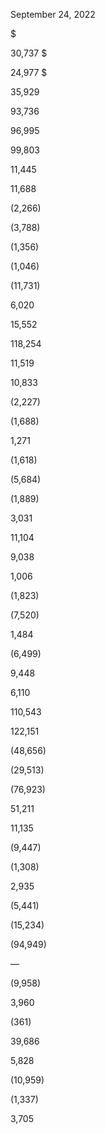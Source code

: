 September 24,
2022

$

30,737  $

24,977  $

35,929

93,736

96,995

99,803

11,445

11,688

(2,266)

(3,788)

(1,356)

(1,046)

(11,731)

6,020

15,552

118,254

11,519

10,833

(2,227)

(1,688)

1,271

(1,618)

(5,684)

(1,889)

3,031

11,104

9,038

1,006

(1,823)

(7,520)

1,484

(6,499)

9,448

6,110

110,543

122,151

(48,656)

(29,513)

(76,923)

51,211

11,135

(9,447)

(1,308)

2,935

(5,441)

(15,234)

(94,949)

—

(9,958)

3,960

(361)

39,686

5,828

(10,959)

(1,337)

3,705